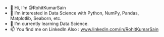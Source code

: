 - 👋 Hi, I’m @RohitKumarSain
- 👀 I’m interested in Data Science with Python, NumPy, Pandas, Matplotlib, Seaborn, etc.
- 🌱 I’m currently learning Data Science.
- 📫 You find me on LinkedIn Also : www.linkedin.com/in/RohitKumarSain
